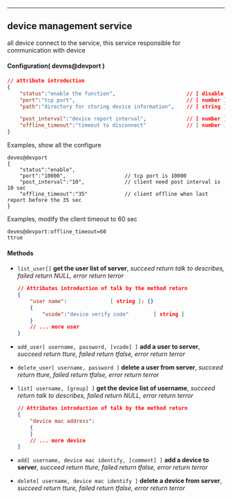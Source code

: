 
***
## device management service
all device connect to the service, this service responsible for communication with device

#### Configuration( devms@devport )

```json
// attribute introduction
{
    "status":"enable the function",                       // [ disable, enable ]
    "port":"tcp port",                                    // [ number ]
    "path":"directory for storing device information",    // [ string ]

    "post_interval":"device report interval",             // [ number ], The unit is seconds
    "offline_timeout":"timeout to disconnect"             // [ number ], The unit is seconds
}
```
Examples, show all the configure
```shell
devms@devport
{
    "status":"enable",
    "port":"10000",                   // tcp port is 10000
    "post_interval":"10",             // client need post interval is 10 sec
    "offline_timeout":"35"            // client offline when last report before the 35 sec
}
```  
Examples, modify the client timeout to 60 sec
```shell
devms@devport:offline_timeout=60
ttrue
```  


#### **Methods**

+ `list_user[]` **get the user list of server**, *succeed return talk to describes, failed return NULL, error return terror*
    ```json
    // Attributes introduction of talk by the method return
    {
        "user name":              [ string ]: {}
        {
            "vcode":"device verify code"        [ string ]
        }
        // ... more user
    }    
    ```

+ `add_user[ username, password, [vcode] ]` **add a user to server**, *succeed return tture, failed return tfalse, error return terror*

+ `delete_user[ username, password ]` **delete a user from server**, *succeed return tture, failed return tfalse, error return terror*



+ `list[ username, [group] ]` **get the device list of username**, *succeed return talk to describes, failed return NULL, error return terror*
    ```json
    // Attributes introduction of talk by the method return
    {
        "device mac address":
        {
        }
        // ... more device
    }    
    ```

+ `add[ username, device mac identify, [comment] ]` **add a device to server**, *succeed return tture, failed return tfalse, error return terror*

+ `delete[ username, device mac identify ]` **delete a device from server**, *succeed return tture, failed return tfalse, error return terror*

